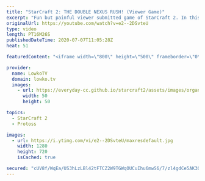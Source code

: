 ```yaml
---
title: "StarCraft 2: THE DOUBLE NEXUS RUSH! (Viewer Game)"
excerpt: "Fun but painful viewer submitted game of StarCraft 2. In this Silver League match of Terran versus Protoss we see the Protoss going for the fabled Nexus Rush.  Support my work: http://www.patreon.com/lowkotv  If you have an awesome game of StarCraft 2 that you would like me to cast, you can submit the"
originalUrl: https://youtube.com/watch?v=e2--2DSvteU
type: video
length: PT16M26S
publishedDateTime: 2020-07-07T11:05:28Z
heat: 51

featuredContent: "<iframe width=\"800\" height=\"500\" frameborder=\"0\" src=\"https://www.youtube.com/embed/e2--2DSvteU\" allow=\"accelerometer; autoplay; encrypted-media; gyroscope; picture-in-picture\" allowfullscreen></iframe>"

provider:
  name: LowkoTV
  domain: lowko.tv
  images:
    - url: https://everyday-cc.github.io/starcraft2/assets/images/organizations/lowko.tv-50x50.jpg
      width: 50
      height: 50

topics:
  - StarCraft 2
  - Protoss

images:
  - url: https://i.ytimg.com/vi/e2--2DSvteU/maxresdefault.jpg
    width: 1280
    height: 720
    isCached: true

secured: "cUV8f/WqEa/US3hLzLBl42tFTCZ2W9TGWqOUCuIhu6mwS6/7/zl4gdCe5AK3OTXF1/1bAIKZeDBR5PIjogqr14NqD8JSzrBh6KdcxOa7kCW5bw/lZeoavyf9wTnVVZtohGEtjY8J7PxgJMG3uGwWV6Eiq0Wha22OprZbZVMiwm9MwrVff2J8mS8hjFsR4iY2DDMAb9TD8IEk+1v1dzD26G+D92g97E2q39aXe9KqAdLMSbjYGPlJwZ/XwHuY9u9Dcj15et/yv7YM4wBGnpFVmL9btnXOvcORGDO9ICRei+Fe89u/CYkOS1ALSUwFzHbeLng0KYld7138EA04Y4ANpVoNUyktiRKkWWknOHqYkTt4OSJYHVYywgBCyHuVssJNpndUempbTGTSp94TRYewNz+DQKIAxuWCQLmBMqa842zderYCrkqb6yvMW/rWt9fU;aKnlK90oY6g5UcmV0quuxw=="
---
```


